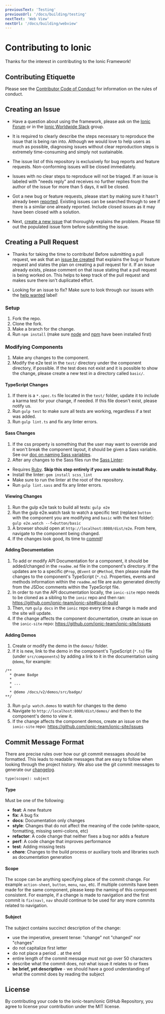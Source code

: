 ```yaml
---
previousText: 'Testing'
previousUrl: '/docs/building/testing'
nextText: 'Web View'
nextUrl: '/docs/building/webview'
---
```


# Contributing to Ionic

<p class="intro" markdown="1">
Thanks for the interest in contributing to the Ionic Framework!
</p>

## Contributing Etiquette

Please see the [Contributor Code of Conduct](https://github.com/ionic-team/ionic/blob/master/CODE_OF_CONDUCT.md) for information on the rules of conduct.


## Creating an Issue

* Have a question about using the framework, please ask on the [Ionic Forum](http://forum.ionicframework.com/) or in the [Ionic Worldwide Slack](http://ionicworldwide.herokuapp.com/) group.

* It is required to clearly describe the steps necessary to reproduce the issue that is being ran into. Although we would love to help users as much as possible, diagnosing issues without clear reproduction steps is extremely time-consuming and simply not sustainable.

* The issue list of this repository is exclusively for bug reports and feature requests. Non-conforming issues will be closed immediately.

* Issues with no clear steps to reproduce will not be triaged. If an issue is labeled with "needs reply" and receives no further replies from the author of the issue for more than 5 days, it will be closed.

* Got a new bug or feature requests, please start by making sure it hasn't already been [reported](https://github.com/ionic-team/ionic/issues?utf8=%E2%9C%93&q=is%3Aissue). Existing issues can be searched through to see if there is a similar one already reported. Include closed issues as it may have been closed with a solution.

* Next, [create a new issue](https://github.com/ionic-team/ionic/issues/new) that thoroughly explains the problem. Please fill out the populated issue form before submitting the issue.


## Creating a Pull Request

* Thanks for taking the time to contribute! Before submitting a pull request, we ask that an [issue be created](#creating-an-issue) that explains the bug or feature request and states the plan on creating a pull request for it. If an issue already exists, please comment on that issue stating that a pull request is being worked on. This helps to keep track of the pull request and makes sure there isn't duplicated effort.

* Looking for an issue to fix? Make sure to look through our issues with the [help wanted](https://github.com/ionic-team/ionic/issues?q=is%3Aopen+is%3Aissue+label%3A%22help+wanted%22) label!

### Setup

1. Fork the repo.
2. Clone the fork.
3. Make a branch for the change.
4. Run `npm install` (make sure [node](https://nodejs.org/en/) and [npm](http://blog.npmjs.org/post/85484771375/how-to-install-npm) have been installed first)


### Modifying Components

1. Make any changes to the component.
2. Modify the e2e test in the `test/` directory under the component directory, if possible. If the test does not exist and it is possible to show the change, please create a new test in a directory called `basic/`.


#### TypeScript Changes

1. If there is a `*.spec.ts` file located in the `test/` folder, update it to include a karma test for your change, if needed. If this file doesn't exist, please notify us.
2. Run `gulp test` to make sure all tests are working, regardless if a test was added.
3. Run `gulp lint.ts` and fix any linter errors.


#### Sass Changes

1. If the css property is something that the user may want to override and it won't break the component layout, it should be given a Sass variable. See our [doc on naming Sass variables](https://docs.google.com/document/d/1OyOyrRE5lpB_9mdkF0HWVQLV97fHma450N8XqE4mjZQ/edit?usp=sharing).
2. After any changes to the Sass files run the [Sass Linter](https://github.com/brigade/scss-lint):
 - Requires [Ruby](https://www.ruby-lang.org/en/documentation/installation/). **Skip this step entirely if you are unable to install Ruby.**
 - Install the linter: `gem install scss_lint`
 - Make sure to run the linter at the root of the repository.
 - Run `gulp lint.sass` and fix any linter errors.


#### Viewing Changes

1. Run the gulp e2e task to build all tests: `gulp e2e`
2. Run the gulp e2e.watch task to watch a specific test (replace `button` with the component you are modifying and `basic` with the test folder): `gulp e2e.watch --f=button/basic`
3. A browser should open at `http://localhost:8080/dist/e2e`. From here, navigate to the component being changed.
4. If the changes look good, its time to [commit](#committing)!


#### Adding Documentation

1. To add or modify API Documentation for a component, it should be added/changed in the `readme.md` file in the component's directory. If the updates are to a specific `@Prop`, `@Event` or `@Method`, then please make the changes to the component's TypeScript (`*.ts`). Properties, events and methods information within the `readme.md` file are auto generated directly from the JSDoc comments within the TypeScript file.
2. In order to run the API documentation locally, the `ionic-site` repo needs to be cloned as a sibling to the `ionic` repo and then ran: https://github.com/ionic-team/ionic-site#local-build
3. Then, run `gulp docs` in the `ionic` repo every time a change is made and the site will update.
4. If the change affects the component documentation, create an issue on the `ionic-site` repo: https://github.com/ionic-team/ionic-site/issues


#### Adding Demos

1. Create or modify the demo in the `demos/` folder.
2. If it is new, link to the demo in the component's TypeScript (`*.ts`) file (under `src/components`) by adding a link to it in the documentation using `@demo`, for example:

  ```
  /**
    * @name Badge
    *
    * ...
    *
    * @demo /docs/v2/demos/src/badge/
  **/
  ```
3. Run `gulp watch.demos` to watch for changes to the demo
4. Navigate to `http://localhost:8000/dist/demos/` and then to the component's demo to view it.
5. If the change affects the component demos, create an issue on the `ionic-site` repo: https://github.com/ionic-team/ionic-site/issues


## Commit Message Format

There are precise rules over how our git commit messages should be formatted. This leads to readable messages that are easy to follow when looking through the project history. We also use the git commit messages to generate our [changelog](https://github.com/ionic-team/ionic/blob/master/CHANGELOG.md).

`type(scope): subject`

#### Type
Must be one of the following:

* **feat**: A new feature
* **fix**: A bug fix
* **docs**: Documentation only changes
* **style**: Changes that do not affect the meaning of the code (white-space, formatting, missing semi-colons, etc)
* **refactor**: A code change that neither fixes a bug nor adds a feature
* **perf**: A code change that improves performance
* **test**: Adding missing tests
* **chore**: Changes to the build process or auxiliary tools and libraries such as documentation generation

#### Scope
The scope can be anything specifying place of the commit change. For example `action-sheet`, `button`, `menu`, `nav`, etc. If multiple commits have been made for the same component, please keep the naming of this component consistent. For example, if a change is made to navigation and the first commit is `fix(nav)`, `nav` should continue to be used for any more commits related to navigation.

#### Subject
The subject contains succinct description of the change:

* use the imperative, present tense: "change" not "changed" nor "changes"
* do not capitalize first letter
* do not place a period `.` at the end
* entire length of the commit message must not go over 50 characters
* describe what the commit does, not what issue it relates to or fixes
* **be brief, yet descriptive** - we should have a good understanding of what the commit does by reading the subject


## License

By contributing your code to the ionic-team/ionic GitHub Repository, you agree to license your contribution under the MIT license.
